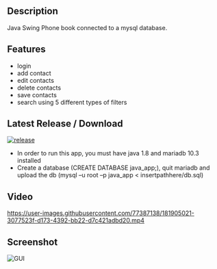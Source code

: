 Description
-

Java Swing Phone book connected to a mysql database.

Features
-

- login
- add contact
- edit contacts
- delete contacts
- save contacts
- search using 5 different types of filters

Latest Release / Download
-

[![release](https://img.shields.io/github/v/release/cobrel/webScrapingJavaSwingSelenium?logo=GitHub&style=for-the-badge)](https://github.com/cobrel/java-swing-phonebook-app/releases/tag/v1.0.0)

- In order to run this app, you must have java 1.8 and mariadb 10.3 installed
- Create a database (CREATE DATABASE java_app;), quit mariadb and upload the db (mysql –u root –p java_app < insertpathhere/db.sql)

Video
-

https://user-images.githubusercontent.com/77387138/181905021-3077523f-d173-4392-bb22-d7c421adbd20.mp4

Screenshot
-
![GUI](https://user-images.githubusercontent.com/77387138/181906492-c9b78512-f0ba-4604-8db4-a5717df7c151.png)
